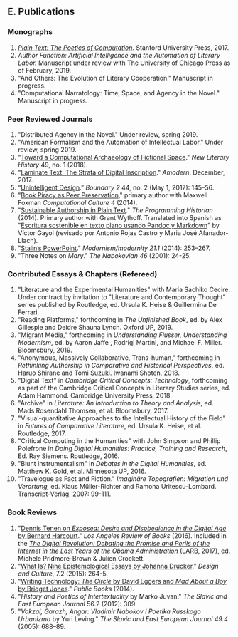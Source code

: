 ## E. Publications

### Monographs

1. *[Plain Text: The Poetics of Computation](http://www.sup.org/books/title/?id=26821).*
   Stanford University Press, 2017.
2. *Author Function: Artificial Intelligence and the Automation of Literary Labor.* Manuscript
   under review with The University of Chicago Press as of February, 2019.
3. "And Others: The Evolution of Literary Cooperation." Manuscript in progress.
4. "Computational Narratology: Time, Space, and Agency in the Novel." Manuscript in progress.

### Peer Reviewed Journals

1. "Distributed Agency in the Novel." Under review, spring 2019.
1. "American Formalism and the Automation of Intellectual Labor." Under review, spring 2019.
1. "[Toward a Computational Archaeology of Fictional
   Space](https://academiccommons.columbia.edu/doi/10.7916/D8QC1M5D)." *New Literary History*
49, no. 1 (2018).
2. "[Laminate Text: The Strata of Digital
   Inscription](http://amodern.net/article/laminate-text/)." *Amodern*.  December, 2017.
3. “[Unintelligent Design](http://boundary2.dukejournals.org/content/44/2/145.abstract).”
   *Boundary 2* 44, no. 2 (May 1, 2017): 145–56.
4. "[Book Piracy as Peer
   Preservation](http://computationalculture.net/article/book-piracy-as-peer-preservation),"
primary author with Maxwell Foxman *Computational Culture 4* (2014).
5. "[Sustainable Authorship in Plain
   Text](http://programminghistorian.org/lessons/sustainable-authorship-in-plain-text-using-pandoc-and-markdown)."
*The Programming Historian* (2014). Primary author with Grant Wythoff. Translated into Spanish
as "[Escritura sostenible en texto plano usando Pandoc y
Markdown](http://programminghistorian.org/es/lecciones/escritura-sostenible-usando-pandoc-y-markdown)"
by Víctor Gayol (revisado por Antonio Rojas Castro y Maria José Afanador-Llach).
6. "[Stalin’s
   PowerPoint](http://muse.jhu.edu/journals/modernism-modernity/v021/21.1.tenen.html)."
*Modernism/modernity 21.1* (2014): 253–267.
7. "Three Notes on *Mary*." *The Nabokovian 46* (2001): 24-25.

### Contributed Essays & Chapters (Refereed)

1. "Literature and the Experimental Humanities" with Maria Sachiko Cecire.  Under contract by
   invitation to "Literature and Contemporary Thought" series published by Routledge, ed.
Ursula K. Heise & Guillermina De Ferrari.
1. "Reading Platforms," forthcoming in *The Unfinished Book*, ed. by Alex Gillespie and  Deidre
   Shauna Lynch. Oxford UP, 2019.
1. "Migrant Media," forthcoming in *Understanding Flusser, Understanding Modernism*, ed. by
   Aaron Jaffe , Rodrigi Martini, and Michael F. Miller. Bloomsbury, 2019.
1. "Anonymous, Massively Collaborative, Trans-human," forthcoming in *Rethinking Authorship in
   Comparative and Historical Perspectives*, ed.  Haruo Shirane and Tomi Suzuki. Iwanami
Shoten, 2018.
2. "Digital Text" in *Cambridge Critical Concepts: Technology*, forthcoming as part of the
   Cambridge Critical Concepts in Literary Studies series, ed.  Adam Hammond. Cambridge
University Press, 2018.
3. "Archive" in *Literature: An Introduction to Theory and Analysis*, ed. Mads Rosendahl
   Thomsen, et al. Bloomsbury, 2017.
5. "Visual-quantitative Approaches to the Intellectual History of the Field" in *Futures of
   Comparative Literature*, ed. Ursula K. Heise, et al.  Routledge, 2017.
4. "Critical Computing in the Humanities" with John Simpson and Phillip Polefrone in *Doing
   Digital Humanities: Practice, Training and Research*, Ed. Ray Siemens. Routledge, 2016.
6. "Blunt Instrumentalism" in *Debates in the Digital Humanities*, ed.  Matthew K. Gold, et al.
   Minnesota UP, 2016.
7. "Travelogue as Fact and Fiction." *Imaginäre Topografien: Migration und Verortung,* ed.
   Klaus Müller-Richter and Ramona Uritescu-Lombard.  Transcript-Verlag, 2007: 99-111.

### Book Reviews

1. "[Dennis Tenen on *Exposed: Desire and Disobedience in the Digital Age* by
   Bernard Harcourt](https://lareviewofbooks.org/review/opt-out)." *Los
Angeles Review of Books* (2016). Included in the [*The Digital Revolution:
Debating the Promise and Perils of the Internet in the Last Years of the Obama
Administration*](https://lareviewofbooks.org/article/los-angeles-review-of-books-digital-editions-the-digital-revolution-debating-the-promise-and-perils-of-the-internet-and-algorithmic-lives-in-the-last-years-of-the-obama-administration/)
(LARB, 2017), ed.  Michele Pridmore-Brown & Julien Crockett.
2. "[What Is? Nine Epistemological Essays by Johanna
   Drucker](http://www.tandfonline.com/doi/full/10.1080/17547075.2015.1051841#abstract)."
*Design and Culture*, 7.2 (2015): 264-5.
3. "[Writing Technology: *The Circle* by David Eggers and *Mad About a Boy* by
   Bridget Jones](http://www.publicbooks.org/fiction/writing-technology)."
*Public Books* (2014).
4. "*History and Poetics of Intertextuality* by Marko Juvan." *The Slavic and
   East European Journal* 56.2 (2012): 309.
5. "*Vokzal, Garazh, Angar: Vladimir Nabokov I Poetika Russkogo Urbanizma* by
   Yuri Leving." *The Slavic and East European Journal 49.4* (2005): 688–89.

